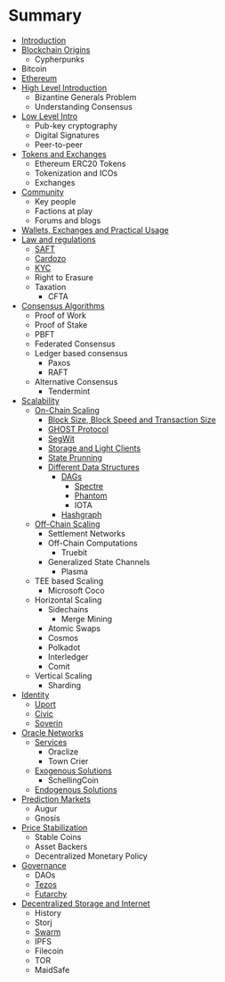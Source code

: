 # Summary

* [Introduction](README.md)
* [Blockchain Origins](blockchain-origins.md)
  * Cypherpunks
* Bitcoin
* [Ethereum](ethereum.md)
* [High Level Introduction](chapter1.md)
  * Bizantine Generals Problem
  * Understanding Consensus
* [Low Level Intro](low-level-intro.md)
  * Pub-key cryptography
  * Digital Signatures
  * Peer-to-peer
* [Tokens and Exchanges](initial-coin-offerings.md)
  * Ethereum ERC20 Tokens
  * Tokenization and ICOs
  * Exchanges
* [Community](community.md)
  * Key people
  * Factions at play
  * Forums and blogs 
* [Wallets, Exchanges and Practical Usage](wallets-exchanges-and-practical-usage.md)
* [Law and regulations](law-and-regulations.md)
  * [SAFT](law-and-regulations/saft.md)
  * [Cardozo](law-and-regulations/cardozo.md)
  * [KYC](law-and-regulations/kyc.md)
  * Right to Erasure
  * Taxation
    * CFTA
* [Consensus Algorithms](consensus-algorithms.md)
  * Proof of Work
  * Proof of Stake
  * PBFT
  * Federated Consensus
  * Ledger based consensus
    * Paxos
    * RAFT
  * Alternative Consensus
    * Tendermint
* [Scalability](scalability.md)
  * [On-Chain Scaling](scalability/on-chain-scaling.md)
    * [Block Size, Block Speed and Transaction Size ](scalability/on-chain-scaling/tx-size-and-tps.md)
    * [GHOST Protocol](scalability/on-chain-scaling/ghost-protocol.md)
    * [SegWit](scalability/on-chain-scaling/segwit.md)
    * [Storage and Light Clients](scalability/on-chain-scaling/storage-and-light-clients.md)
    * [State Prunning](scalability/on-chain-scaling/state-prunning.md)
    * [Different Data Structures](scalability/on-chain-scaling/different-data-structures.md)
      * [DAGs](scalability/on-chain-scaling/different-data-structures/dags.md)
        * [Spectre](scalability/on-chain-scaling/different-data-structures/dags/spectre.md)
        * [Phantom](scalability/on-chain-scaling/different-data-structures/dags/phantom.md)
        * IOTA
      * [Hashgraph](scalability/on-chain-scaling/different-data-structures/hashgraph.md)
  * [Off-Chain Scaling](scalability/off-chain-scaling.md)
    * Settlement Networks
    * Off-Chain Computations
      * Truebit
    * Generalized State Channels
      * Plasma
  * TEE based Scaling
    * Microsoft Coco
  * Horizontal Scaling
    * Sidechains
      * Merge Mining
    * Atomic Swaps
    * Cosmos
    * Polkadot
    * Interledger
    * Comit
  * Vertical Scaling
    * Sharding
* [Identity](identity.md)
  * [Uport](identity/uport.md)
  * [Civic](identity/civic.md)
  * [Soverin](identity/soverin.md)
* [Oracle Networks](oracle-networks.md)
  * [Services](oracle-networks/services.md)
    * Oraclize
    * Town Crier
  * [Exogenous Solutions](oracle-networks/exogenous-solutions.md)
    * SchellingCoin
  * [Endogenous Solutions](oracle-networks/endogenous-solutions.md)
* [Prediction Markets](prediction-markets.md)
  * Augur
  * Gnosis
* [Price Stabilization](price-stabilization.md)
  * Stable Coins
  * Asset Backers
  * Decentralized Monetary Policy
* [Governance](governance.md)
  * DAOs
  * [Tezos](governance/tezos.md)
  * [Futarchy](governance/futarchy.md)
* [Decentralized Storage and Internet](decentralized-storage-and-internet.md)
  * History
  * Storj
  * [Swarm](decentralized-storage-and-internet/swarm.md)
  * IPFS
  * Filecoin
  * TOR
  * MaidSafe

